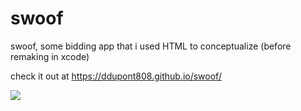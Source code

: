 # swoof
swoof, some bidding app that i used HTML to conceptualize (before remaking in xcode)

check it out at https://ddupont808.github.io/swoof/

![](https://i.imgur.com/Fga1e9e.png)
